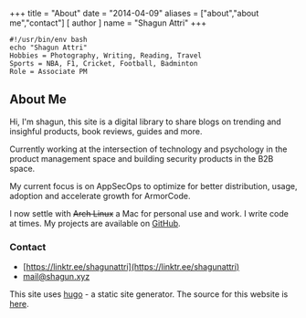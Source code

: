 +++
title = "About"
date = "2014-04-09"
aliases = ["about","about me","contact"]
[ author ]
  name = "Shagun Attri"
+++

```console
#!/usr/bin/env bash
echo "Shagun Attri"
Hobbies = Photography, Writing, Reading, Travel
Sports = NBA, F1, Cricket, Football, Badminton
Role = Associate PM
```

## About Me

Hi, I'm shagun, this site is a digital library to share blogs on trending and insighful products, book reviews, guides and more.

Currently working at the intersection of technology and psychology in the product management space and building security products in the B2B space.

My current focus is on AppSecOps to optimize for better distribution, usage, adoption and accelerate growth for ArmorCode.

I now settle with ~~Arch Linux~~ a Mac for personal use and work. I write code at times. My projects are available on
[GitHub](https://github.com/shagunattri).

### Contact
- [https://linktr.ee/shagunattri](https://linktr.ee/shagunattri)
- [mail@shagun.xyz](mailto:mail@shagun.xyz)

<!-- If you're interested in **hiring me** -- here's my
[resume](https://d1fdloi71mui9q.cloudfront.net/alpnyzJhQAO4IekxDnNm_Shagun_Attri_Resume.pdf). -->

This site uses [hugo](https://gohugo.io/) - a static site generator. The source for this website is [here](https://github.com/shagunattri/site).